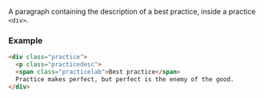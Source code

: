 A paragraph containing the description of a best practice, inside a practice `<div>`. 

### Example 
```HTML
<div class="practice">
  <p class="practicedesc">
  <span class="practicelab">Best practice</span>
  Practice makes perfect, but perfect is the enemy of the good.
</div>
```